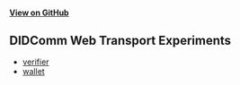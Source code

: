#### [View on GitHub](https://github.com/OR13/didcomm-web-transports)

## DIDComm Web Transport Experiments

- [verifier](https://or13.github.io/didcomm-web-transports/verifier.html)
- [wallet](https://or13.github.io/didcomm-web-transports/wallet.html)
